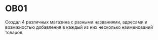 # OB01
 
Создал 4 различных магазина с разными названиями, адресами и возмжностью добавления в каждый из них несколько наименований товаров.
